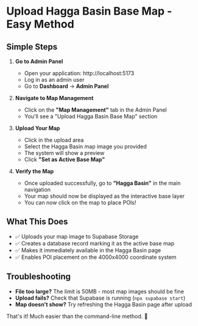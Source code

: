 # Upload Hagga Basin Base Map - Easy Method

## Simple Steps

1. **Go to Admin Panel**
   - Open your application: http://localhost:5173
   - Log in as an admin user
   - Go to **Dashboard** → **Admin Panel**

2. **Navigate to Map Management**
   - Click on the **"Map Management"** tab in the Admin Panel
   - You'll see a "Upload Hagga Basin Base Map" section

3. **Upload Your Map**
   - Click in the upload area
   - Select the Hagga Basin map image you provided
   - The system will show a preview
   - Click **"Set as Active Base Map"**

4. **Verify the Map**
   - Once uploaded successfully, go to **"Hagga Basin"** in the main navigation
   - Your map should now be displayed as the interactive base layer
   - You can now click on the map to place POIs!

## What This Does

- ✅ Uploads your map image to Supabase Storage
- ✅ Creates a database record marking it as the active base map
- ✅ Makes it immediately available in the Hagga Basin page
- ✅ Enables POI placement on the 4000x4000 coordinate system

## Troubleshooting

- **File too large?** The limit is 50MB - most map images should be fine
- **Upload fails?** Check that Supabase is running (`npx supabase start`)
- **Map doesn't show?** Try refreshing the Hagga Basin page after upload

That's it! Much easier than the command-line method. 🎉 